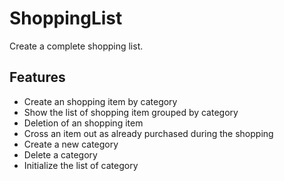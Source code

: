 # ShoppingList
Create a complete shopping list.

## Features
- Create an shopping item by category
- Show the list of shopping item grouped by category
- Deletion of an shopping item
- Cross an item out as already purchased during the shopping 
- Create a new category
- Delete a category
- Initialize the list of category
